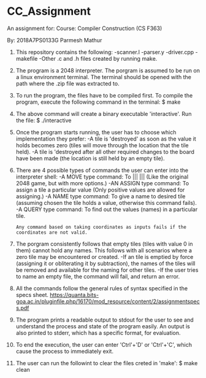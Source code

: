 # CC_Assignment

An assignment for:
Course: Compiler Construction (CS F363)

By:
2018A7PS0133G
Parmesh Mathur


1.	This repository contains the following:
		-scanner.l
		-parser.y
		-driver.cpp
		-makefile
		-Other .c and .h files created by running make.


2.	The program is a 2048 interpreter. The porgram is assumed to be run on a linux environment terminal. The terminal should be opened with the path where the .zip file was extracted to.


3.	To run the program, the files have to be compiled first. To compile the program, execute the following command in the terminal:
		$ make


4.	The above command will create a binary executable 'interactive'. Run the file:
		$ ./interactive


5.	Once the program starts running, the user has to choose which implementation they prefer:
		-A tile is 'destroyed' as soon as the value it holds becomes zero (tiles will move through the location that the tile held).
		-A tile is 'destroyed after all other required changes to the board have been made (the location is still held by an empty tile).


6.	There are 4 possible types of commands the user can enter into the interpreter shell:
		-A MOVE type command: To <ADD>|<SUBTRACT>|<MULTIPLY>|<DIVIDE> <LEFT>|<RIGHT>|<UP>|<DOWN> (Like the original 2048 game, but with more options.)
		-AN ASSIGN type command: To assign a tile a particular value (Only positive values are allowed for assigning.)
		-A NAME type command: To give a name to desired tile (assuming chosen the tile holds a value, otherwise this command fails).
		-A QUERY type command: To find out the values (names) in a particular tile.

		Any command based on taking coordinates as inputs fails if the coordinates are not valid.


7.	The porgram consistently follows that empty tiles (tiles with value 0 in them) cannot hold any names. This follows with all scenarios where a zero tile may be encountered or created.
		-If an tile is emptied by force (assigning it or obliterating it by subtraction), the names of the tiles will be removed and available for the naming for other tiles.
		-If the user tries to name an empty file, the command will fail, and return an error.


8. 	All the commands follow the general rules of syntax specified in the specs sheet.
		https://quanta.bits-goa.ac.in/pluginfile.php/16170/mod_resource/content/2/assignmentspecs.pdf


9.	The program prints a readable output to stdout for the user to see and understand the process and state of the program easily. An output is also printed to stderr, which has a specific format, for evaluation.


10.	To end the execution, the user can enter 'Ctrl'+'D' or 'Ctrl'+'C', which cause the process to immediately exit.


11.	The user can run the followint to clear the files creted in 'make':
		$ make clean
